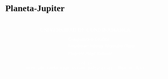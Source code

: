 Planeta-Jupiter
===============
<!DOCTYPE html>
<html lang="en">
  <head>
    <title>JUPITER</title>
    <meta charset="utf-8">
  
 <script src='js/script.js'></script>
 <script src="js/three.min.js"></script>
<style type="text/css">

	body{
		font-family: cursive;
	}
	h4, h5 {
		text-align: left;
		margin-left: 39%;
	}
	
	canvas{
		padding-left: 10px;
	}
	
	</style>
   </head>
  <body style="background:url(texturas/fondo.jpg);">
	<div style="border: 1px solid white;
		border-radius: 7px;
		width: 98%;
		margin: 0 auto;
		color: white;
		text-align: center;">
		<div style="background: url(texturas/logo.png)no-repeat;
			background-size: contain;
			width: 200px;
			height: 110px;
			position: absolute;
			margin: 20px;
			margin-left: 75px;">
		</div>
		<h3>UNIVERSIDAD DE CUNDINAMARCA</h3>
		<div style="line-height: 1px;">
			<h4> Computacion Grafica</h4>
			<h5><strong>Estudiante:</strong>Jeimmy Alejandra Olaya</h5>
			<h5><strong>Profesor:</strong>Jorge Rubiano</h5>
		</div>
		
	</div>
    <div id="contenedor"style="padding-top: 10px"></div>
  </body>
</html>
